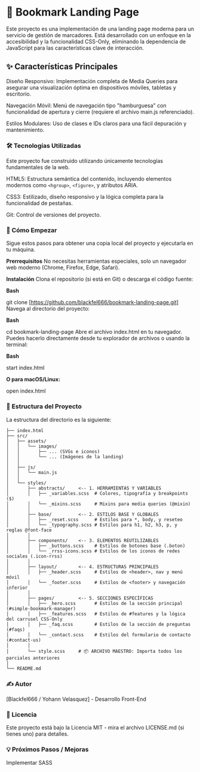 # 🔖 Bookmark Landing Page
Este proyecto es una implementación de una landing page moderna para un servicio de gestión de marcadores. Está desarrollado con un enfoque en la accesibilidad y la funcionalidad CSS-Only, eliminando la dependencia de JavaScript para las características clave de interacción.

## ✨ Características Principales
Diseño Responsivo: Implementación completa de Media Queries para asegurar una visualización óptima en dispositivos móviles, tabletas y escritorio.

Navegación Móvil: Menú de navegación tipo "hamburguesa" con funcionalidad de apertura y cierre (requiere el archivo main.js referenciado).

Estilos Modulares: Uso de clases e IDs claros para una fácil depuración y mantenimiento.

### 🛠️ Tecnologías Utilizadas
Este proyecto fue construido utilizando únicamente tecnologías fundamentales de la web.

HTML5: Estructura semántica del contenido, incluyendo elementos modernos como `<hgroup>`, `<figure>`, y atributos ARIA.

CSS3: Estilizado, diseño responsivo y la lógica completa para la funcionalidad de pestañas.

Git: Control de versiones del proyecto.

### 🚀 Cómo Empezar
Sigue estos pasos para obtener una copia local del proyecto y ejecutarla en tu máquina.

**Prerrequisitos**
No necesitas herramientas especiales, solo un navegador web moderno (Chrome, Firefox, Edge, Safari).

**Instalación**
Clona el repositorio (si está en Git) o descarga el código fuente:

**Bash**

git clone [https://github.com/blackfel666/bookmark-landing-page.git]
Navega al directorio del proyecto:

**Bash**

cd bookmark-landing-page
Abre el archivo index.html en tu navegador. Puedes hacerlo directamente desde tu explorador de archivos o usando la terminal:

**Bash**

start index.html 

**O para macOS/Linux:**

open index.html

### 📂 Estructura del Proyecto
La estructura del directorio es la siguiente:

```
├── index.html
├── src/
│   ├── assets/
│   │   └── images/
│   │       ├── ... (SVGs e iconos)
│   │       └── ... (Imágenes de la landing)
│   │
│   ├── js/
│   │   └── main.js
│   │
│   └── styles/
│       ├── abstracts/     <-- 1. HERRAMIENTAS Y VARIABLES
│       │   ├── _variables.scss  # Colores, tipografía y breakpoints ($)
│       │   └── _mixins.scss     # Mixins para media queries (@mixin)
│       │
│       ├── base/          <-- 2. ESTILOS BASE Y GLOBALES
│       │   ├── _reset.scss      # Estilos para *, body, y reseteo
│       │   └── _typography.scss # Estilos para h1, h2, h3, p, y reglas @font-face
│       │
│       ├── components/    <-- 3. ELEMENTOS REUTILIZABLES
│       │   ├── _buttons.scss    # Estilos de botones base (.boton)
│       │   └── _rrss-icons.scss # Estilos de los iconos de redes sociales (.icon-rrss)
│       │
│       ├── layout/        <-- 4. ESTRUCTURAS PRINCIPALES
│       │   ├── _header.scss     # Estilos de <header>, nav y menú móvil
│       │   └── _footer.scss     # Estilos de <footer> y navegación inferior
│       │
│       ├── pages/         <-- 5. SECCIONES ESPECÍFICAS
│       │   ├── _hero.scss       # Estilos de la sección principal (#simple-bookmark-manager)
│       │   ├── _features.scss   # Estilos de #features y la lógica del carrusel CSS-Only
│       │   ├── _faq.scss        # Estilos de la sección de preguntas (#faqs)
│       │   └── _contact.scss    # Estilos del formulario de contacto (#contact-us)
│       │
│       └── style.scss     # 📦 ARCHIVO MAESTRO: Importa todos los parciales anteriores
│
└── README.md
```

### ✍️ Autor
[Blackfel666 / Yohann Velasquez] - Desarrollo Front-End

### 📄 Licencia
Este proyecto está bajo la Licencia MIT - mira el archivo LICENSE.md (si tienes uno) para detalles.

### 💡 Próximos Pasos / Mejoras
Implementar SASS